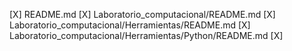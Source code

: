 [X] README.md
[X] Laboratorio_computacional/README.md
[X] Laboratorio_computacional/Herramientas/README.md
[X] Laboratorio_computacional/Herramientas/Python/README.md
[X]